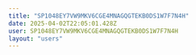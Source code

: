 ```yaml
---
title: "SP1048EY7VW9MKV6CGE4MNAGQGTEKB0DS1W7F7N4H"
date: 2025-04-02T22:05:01.428Z
user: SP1048EY7VW9MKV6CGE4MNAGQGTEKB0DS1W7F7N4H
layout: "users"
---
```

    
